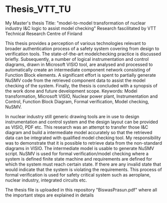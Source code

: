 # Thesis_VTT_TU
My Master's thesis
Title: "model-to-model transformation of nuclear industry I&C logic to assist model checking"
Research fascilitated by VTT Technical Research Centre of Finland

This thesis provides a perception of various technologies relevant to broader authentication
process of a safety system covering from design to verification tools. The state-of-the-art modelchecking practice is discussed briefly. Subsequently, a number of logical instrumentation and
control diagrams, drawn in Microsoft VISIO tool, are analysed and processed to automatically
create an intermediate component network consisting of Function Block elements. A significant
effort is spent to partially generate NuSMV code from the retrieved component data to assist the
model checking of the system. Finally, the thesis is concluded with a synopsis of the work done
and future development scope.
Keywords: Model transformation, Microsoft VISIO, Nuclear power plant, Instrumentation
and Control, Function Block Diagram, Formal verification, Model checking, NuSMV.


In nuclear industry still generic drawing tools are in use to design instrumentation and control system and the design layout can be provided
as VISIO, PDF etc. This research was an attempt to transfer those I&C diagram and build a intermediate model accurately so that the retrieved
data can be integrated with qualified model checking tool. My responsibility was to demonstrate that it is possible to retrieve data from the 
non-standard diagrams in VISIO. The intermediate model is usable to generate NuSMV script. NuSMV is used for formal verification/model checking
where a system is defined finite state machine and requirements are defined for which the system must reach certain state. If there are any 
invalid state that would indicate that the system is violating the requirements. This process of formal verification is used for safety critical
system such as aeroplane, nuclear industry, integrated circuits etc.



The thesis file is uploaded in this repository "BiswasPrasun.pdf" where all the important steps are explained in details 
